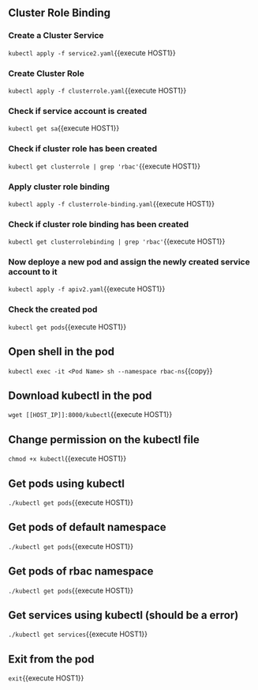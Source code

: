 ## Cluster Role Binding

### Create a Cluster Service

`kubectl apply -f service2.yaml`{{execute HOST1}}

### Create Cluster Role

`kubectl apply -f clusterrole.yaml`{{execute HOST1}}

### Check if service account is created

`kubectl get sa`{{execute HOST1}}

### Check if cluster role has been created

`kubectl get clusterrole | grep 'rbac'`{{execute HOST1}}

### Apply cluster role binding

`kubectl apply -f clusterrole-binding.yaml`{{execute HOST1}}

### Check if cluster role binding has been created

`kubectl get clusterrolebinding | grep 'rbac'`{{execute HOST1}}

### Now deploye a new pod and assign the newly created service account to it

`kubectl apply -f apiv2.yaml`{{execute HOST1}}

### Check the created pod

`kubectl get pods`{{execute HOST1}}

## Open shell in the pod

`kubectl exec -it <Pod Name> sh --namespace rbac-ns`{{copy}}

## Download kubectl in the pod

`wget [[HOST_IP]]:8000/kubectl`{{execute HOST1}}

## Change permission on the kubectl file

`chmod +x kubectl`{{execute HOST1}}

## Get pods using kubectl

`./kubectl get pods`{{execute HOST1}}

## Get pods of default namespace

`./kubectl get pods`{{execute HOST1}}

## Get pods of rbac namespace

`./kubectl get pods`{{execute HOST1}}

## Get services using kubectl (should be a error)

`./kubectl get services`{{execute HOST1}}

## Exit from the pod

`exit`{{execute HOST1}}
